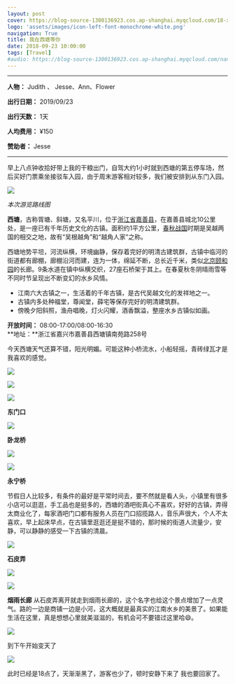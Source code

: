 ```yaml
---
layout: post
cover: https://blog-source-1300136923.cos.ap-shanghai.myqcloud.com/18-xi-tang/cover_xi-tang.jpg
logo: 'assets/images/icon-left-font-monochrome-white.png'
navigation: True
title: 我在西塘等你
date: 2018-09-23 10:00:00
tags: [Travel]
#audio: https://blog-source-1300136923.cos.ap-shanghai.myqcloud.com/nan-shan-nan.mp3
---
```


------

**人物：** Judith 、 Jesse、Ann、Flower

**出行日期：** 2019/09/23

**出行天数：** 1天

**人均费用：** ¥150

**赞助者：** Jesse

------

​早上八点钟收拾好带上我的干粮出门，自驾大约1小时就到西塘的第五停车场，然后买好门票乘坐接驳车入园，由于周末游客相对较多，我们被安排到从东门入园。

![](https://blog-source-1300136923.cos.ap-shanghai.myqcloud.com/18-xi-tang/Snipaste_2019-08-02_14-39-21.png)

*本次游览路线图*

​**西塘**，古称胥塘、斜塘，又名平川，位于[浙江省](https://zh.wikipedia.org/wiki/浙江省)[嘉善县](https://zh.wikipedia.org/wiki/嘉善县)，在嘉善县城北10公里处，是一座已有千年历史文化的古镇。面积约1平方公里，[春秋](https://zh.wikipedia.org/wiki/春秋)[战国](https://zh.wikipedia.org/wiki/战国)时期是吴越两国的相交之地，故有“吴根越角”和“越角人家”之称。

西塘地势平坦，河流纵横，环境幽静，保存着完好的明清古建筑群，古镇中临河的街道都有廊棚，廊棚沿河而建，连为一体，绵延不断，总长近千米，类似[北京](https://zh.wikipedia.org/wiki/北京)[颐和园](https://zh.wikipedia.org/wiki/颐和园)的长廊。9条水道在镇中纵横交织，27座石桥架于其上。在春夏秋冬阴晴雨雪等不同时节呈现出不断变幻的水乡风情。

- 江南六大古镇之一，生活着的千年古镇，是古代吴越文化的发祥地之一。
- 古镇内多处种福堂，尊闻堂，薛宅等保存完好的明清建筑群。
- 傍晚夕阳斜照，渔舟唱晚，灯火闪耀，酒香飘溢，整座水乡古镇似如画。

**开放时间：** 08:00-17:00/08:00-16:30 <br>
**地址：**浙江省嘉兴市嘉善县西塘镇南苑路258号

今天西塘天气还算不错，阳光明媚。可能这种小桥流水，小船轻摇，青砖绿瓦才是我喜欢的感觉。

![](https://blog-source-1300136923.cos.ap-shanghai.myqcloud.com/18-xi-tang/IMG_9907.JPG)

![](https://blog-source-1300136923.cos.ap-shanghai.myqcloud.com/18-xi-tang/IMG_1621.jpg)

![](https://blog-source-1300136923.cos.ap-shanghai.myqcloud.com/18-xi-tang/IMG_1622.jpg)

**东门口**

![](https://blog-source-1300136923.cos.ap-shanghai.myqcloud.com/18-xi-tang/IMG_1645.jpg)

**卧龙桥**

![](https://blog-source-1300136923.cos.ap-shanghai.myqcloud.com/18-xi-tang/IMG_1629.jpg)

![](https://blog-source-1300136923.cos.ap-shanghai.myqcloud.com/18-xi-tang/IMG_1626.jpg)

**永宁桥**

节假日人比较多，有条件的最好是平常时间去，要不然就是看人头，小镇里有很多小店可以逛逛，手工品也是挺多的，西塘的酒吧街真心不喜欢，好好的古镇，弄得太商业化了，每家酒吧门口都有服务人员在门口招揽路人，音乐声很大，个人不太喜欢，早上起床早点，在古镇里逛逛还是挺不错的，那时候的街道人流量少，安静，可以静静的感受一下古镇的清晨。

![](https://blog-source-1300136923.cos.ap-shanghai.myqcloud.com/18-xi-tang/IMG_9906.JPG)

**石皮弄**

![](https://blog-source-1300136923.cos.ap-shanghai.myqcloud.com/18-xi-tang/IMG_9905.JPG)

![](https://blog-source-1300136923.cos.ap-shanghai.myqcloud.com/18-xi-tang/IMG_9908.jpg)

**烟雨长廊**
从石皮弄离开就走到烟雨长廊的，这个名字也给这个景点增加了一点灵气。路的一边是商铺一边是小河，这大概就是最真实的江南水乡的美景了。如果能生活在这里，真是想想心里就美滋滋的，有机会可不要错过这里哈😄。


![](https://blog-source-1300136923.cos.ap-shanghai.myqcloud.com/18-xi-tang/IMG_1347.jpg)

到下午开始变天了

![](https://blog-source-1300136923.cos.ap-shanghai.myqcloud.com/18-xi-tang/IMG_1655.jpg)

此时已经是18点了，天渐渐黑了，游客也少了，顿时安静下来了 我也要回家了。

